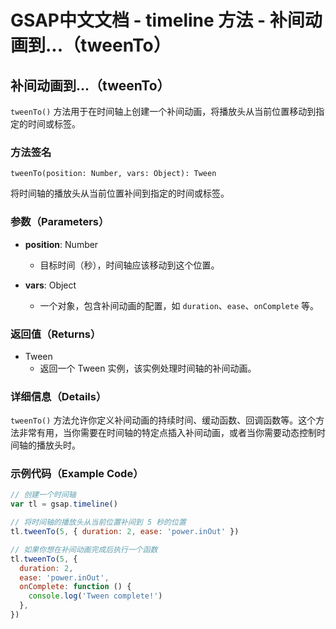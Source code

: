 # GSAP中文文档 - timeline 方法 - 补间动画到...（tweenTo）

## 补间动画到...（tweenTo）

`tweenTo()` 方法用于在时间轴上创建一个补间动画，将播放头从当前位置移动到指定的时间或标签。

### 方法签名

```plaintext
tweenTo(position: Number, vars: Object): Tween
```

将时间轴的播放头从当前位置补间到指定的时间或标签。

### 参数（Parameters）

- **position**: Number

  - 目标时间（秒），时间轴应该移动到这个位置。

- **vars**: Object
  - 一个对象，包含补间动画的配置，如 `duration`、`ease`、`onComplete` 等。

### 返回值（Returns）

- Tween
  - 返回一个 Tween 实例，该实例处理时间轴的补间动画。

### 详细信息（Details）

`tweenTo()` 方法允许你定义补间动画的持续时间、缓动函数、回调函数等。这个方法非常有用，当你需要在时间轴的特定点插入补间动画，或者当你需要动态控制时间轴的播放头时。

### 示例代码（Example Code）

```javascript
// 创建一个时间轴
var tl = gsap.timeline()

// 将时间轴的播放头从当前位置补间到 5 秒的位置
tl.tweenTo(5, { duration: 2, ease: 'power.inOut' })

// 如果你想在补间动画完成后执行一个函数
tl.tweenTo(5, {
  duration: 2,
  ease: 'power.inOut',
  onComplete: function () {
    console.log('Tween complete!')
  },
})
```
